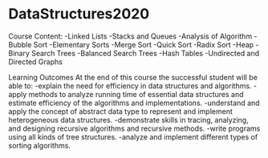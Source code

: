 # DataStructures2020

Course Content:
-Linked Lists
-Stacks and Queues
-Analysis of Algorithm
-Bubble Sort
-Elementary Sorts
-Merge Sort
-Quick Sort
-Radix Sort
-Heap
-Binary Search Trees
-Balanced Search Trees
-Hash Tables
-Undirected and Directed Graphs


Learning Outcomes
At the end of this course the successful student will be able to:
-explain the need for efficiency in data structures and algorithms.
-apply methods to analyze running time of essential data structures and estimate efficiency of the algorithms and implementations.
-understand and apply the concept of abstract data type to represent and implement heterogeneous data structures.
-demonstrate skills in tracing, analyzing, and designing recursive algorithms and recursive methods.
-write programs using all kinds of tree structures.
-analyze and implement different types of sorting algorithms.


